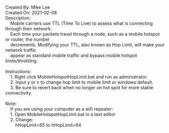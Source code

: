 Created By: Mike Lee<br />
Created On: 2021-02-08<br />
Description:<br />
&nbsp;&nbsp;&nbsp;&nbsp;Mobile carriers use TTL (Time To Live) to assess what is connecting through their network.<br />
&nbsp;&nbsp;&nbsp;&nbsp;Each time your packets travel through a node, such as a mobile hotspot or router, the number<br />
&nbsp;&nbsp;&nbsp;&nbsp;decrements. Modifying your TTL, also known as Hop Limit, will make your network traffic<br />
&nbsp;&nbsp;&nbsp;&nbsp;appear as standard mobile traffic and bypass mobile hotspot limits/throttling.
<br /><br />
Instructions:<br />
&nbsp;&nbsp;&nbsp;&nbsp;1. Right click MobileHotspotHopLimit.bat and run as administrator.<br />
&nbsp;&nbsp;&nbsp;&nbsp;2. Input y or n to change hop limit to mobile limit or windows default.<br />
&nbsp;&nbsp;&nbsp;&nbsp;3. Be sure to revert back when no longer on hot spot for more stable connectivity.
<br /><br />
Note:<br />
&nbsp;&nbsp;&nbsp;&nbsp;If you are using your computer as a wifi repeater:<br />
&nbsp;&nbsp;&nbsp;&nbsp;1. Open MobileHotspotHopLimit.bat in a text editor<br />
&nbsp;&nbsp;&nbsp;&nbsp;2. Change:<br />
&nbsp;&nbsp;&nbsp;&nbsp;&nbsp;&nbsp;&nbsp;&nbsp;hHopLimit=65 to hHopLimit=64